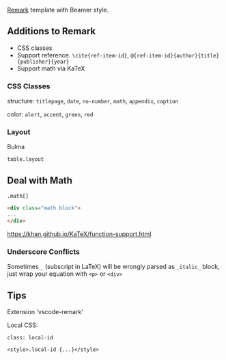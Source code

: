 [Remark](https://github.com/gnab/remark) template with Beamer style.

## Additions to Remark

- CSS classes
- Support reference. `\cite{ref-item-id}`, `@{ref-item-id}{author}{title}{publisher}{year}`
- Support math via KaTeX

### CSS Classes

structure: `titlepage`, `date`, `no-number`, `math`, `appendix`, `caption`

color: `alert`, `accent`, `green`, `red`

### Layout

Bulma

`table.layout`

## Deal with Math

`.math[]`

```html
<div class="math block">
...
</div>
```

<https://khan.github.io/KaTeX/function-support.html>

### Underscore Conflicts

Sometimes `_` (subscript in LaTeX) will be wrongly parsed as `_italic_` block, just wrap your equation with `<p>` or `<div>`

## Tips

Extension 'vscode-remark'

Local CSS:

```
class: local-id

<style>.local-id {...}</style>
```